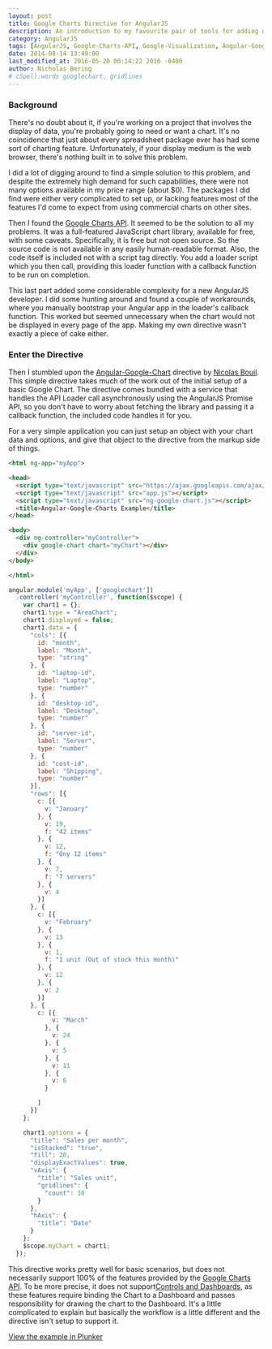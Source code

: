 ```yaml
---
layout: post
title: Google Charts Directive for AngularJS
description: An introduction to my favourite pair of tools for adding dynamic JavaScript charts to web sites.  Uses the Google Charts API and AngularJS.
category: AngularJS
tags: [AngularJS, Google-Charts-API, Google-Visualization, Angular-Google-Chart]
date: 2014-08-14 13:49:00
last_modified_at: 2016-05-20 00:14:22 2016 -0400
author: Nicholas Bering
# cSpell:words googlechart, gridlines
---
```


### Background

There's no doubt about it, if you're working on a project that involves
the display of data, you're probably going to need or want a chart.  It's no
coincidence that just about every spreadsheet package ever has had some sort of
charting feature.  Unfortunately, if your display medium is the web browser,
there's nothing built in to solve this problem.

I did a lot of digging around to find a simple solution to this problem, and
despite the extremely high demand for such capabilities, there were not many
options available in my price range (about $0).  The packages I did find were
either very complicated to set up, or lacking features most of the features I'd
come to expect from using commercial charts on other sites.

Then I found the [Google Charts API].  It seemed to be the solution to all my
problems.  It was a full-featured JavaScript chart library, available for free,
with some caveats.  Specifically, it is free but not open source.  So the source
code is not available in any easily human-readable format.  Also, the code
itself is included not with a script tag directly.  You add a loader script
which you then call, providing this loader function with a callback function to
be run on completion.

This last part added some considerable complexity for a new AngularJS developer.
I did some hunting around and found a couple of workarounds, where you manually
bootstrap your Angular app in the loader's callback function.  This worked but
seemed unnecessary when the chart would not be displayed in every page of the
app.  Making my own directive wasn't exactly a piece of cake either.

### Enter the Directive

Then I stumbled upon the [Angular-Google-Chart] directive by
[Nicolas Bouil].  This simple directive takes much of the work out of the
initial setup of a basic Google Chart.  The directive comes bundled with a
service that handles the API Loader call asynchronously using the AngularJS
Promise API, so you don't have to worry about fetching the library and passing
it a callback function, the included code handles it for you.

For a very simple application you can just setup an object with your chart data
and options, and give that object to the directive from the markup side of
things.

```html
<html ng-app="myApp">

<head>
  <script type="text/javascript" src="https://ajax.googleapis.com/ajax/libs/angularjs/1.3.0-beta.18/angular.js"></script>
  <script type="text/javascript" src="app.js"></script>
  <script type="text/javascript" src="ng-google-chart.js"></script>
  <title>Angular-Google-Charts Example</title>
</head>

<body>
  <div ng-controller="myController">
    <div google-chart chart="myChart"></div>
  </div>
</body>

</html>
```

```js
angular.module('myApp', ['googlechart'])
  .controller('myController', function($scope) {
    var chart1 = {};
    chart1.type = "AreaChart";
    chart1.displayed = false;
    chart1.data = {
      "cols": [{
        id: "month",
        label: "Month",
        type: "string"
      }, {
        id: "laptop-id",
        label: "Laptop",
        type: "number"
      }, {
        id: "desktop-id",
        label: "Desktop",
        type: "number"
      }, {
        id: "server-id",
        label: "Server",
        type: "number"
      }, {
        id: "cost-id",
        label: "Shipping",
        type: "number"
      }],
      "rows": [{
        c: [{
          v: "January"
        }, {
          v: 19,
          f: "42 items"
        }, {
          v: 12,
          f: "Ony 12 items"
        }, {
          v: 7,
          f: "7 servers"
        }, {
          v: 4
        }]
      }, {
        c: [{
          v: "February"
        }, {
          v: 13
        }, {
          v: 1,
          f: "1 unit (Out of stock this month)"
        }, {
          v: 12
        }, {
          v: 2
        }]
      }, {
        c: [{
            v: "March"
          }, {
            v: 24
          }, {
            v: 5
          }, {
            v: 11
          }, {
            v: 6
          }

        ]
      }]
    };

    chart1.options = {
      "title": "Sales per month",
      "isStacked": "true",
      "fill": 20,
      "displayExactValues": true,
      "vAxis": {
        "title": "Sales unit",
        "gridlines": {
          "count": 10
        }
      },
      "hAxis": {
        "title": "Date"
      }
    };
    $scope.myChart = chart1;
  });
```

This directive works pretty well for basic scenarios, but does not necessarily
support 100% of the features provided by the [Google Charts API].  To be more
precise, it does not support[Controls and Dashboards], as these
features require binding the Chart to a Dashboard and passes responsibility for
drawing the chart to the Dashboard.  It's a little complicated to explain but
basically the workflow is a little different and the directive isn't setup to
support it.

[View the example in Plunker]

[Google Charts API]: https://developers.google.com/chart/
[Angular-Google-Chart]: https://github.com/angular-google-chart/angular-google-chart/
[Nicolas Bouil]: https://github.com/bouil/
[Controls and Dashboards]: https://developers.google.com/chart/interactive/docs/gallery/controls
[View the example in Plunker]: https://embed.plnkr.co/x9ttq50KYzuFSULNIX2L/preview
